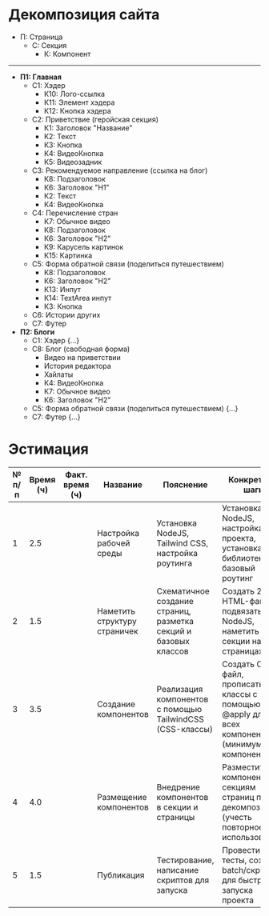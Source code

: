 # Декомпозиция сайта
- П: Страница
  - С: Секция
    - К: Компонент
---

- **П1: Главная**
  - С1: Хэдер
    - К10: Лого-ссылка
    - К11: Элемент хэдера
    - К12: Кнопка хэдера
  - С2: Приветствие (геройская секция)
    - К1: Заголовок "Название"
    - К2: Текст
    - К3: Кнопка
    - К4: ВидеоКнопка
    - К5: Видеозадник  
  - С3: Рекомендуемое направление (ссылка на блог)
    - К8: Подзаголовок
    - К6: Заголовок "H1"
    - К2: Текст
    - К4: ВидеоКнопка
  - С4: Перечисление стран
    - К7: Обычное видео
    - К8: Подзаголовок
    - К6: Заголовок "H2"
    - К9: Карусель картинок
    - К15: Картинка
  - С5: Форма обратной связи (поделиться путешествием)
    - К8: Подзаголовок
    - К6: Заголовок "H2"
    - К13: Инпут
    - К14: TextArea инпут
    - К3: Кнопка
  - С6: Истории других
  - С7: Футер
- **П2: Блоги**
  - С1: Хэдер {...}
  - С8: Блог (свободная форма)
    - Видео на приветствии
    - История редактора
    - Хайлаты
    - К4: ВидеоКнопка
    - К7: Обычное видео
    - К6: Заголовок "H2"
  - С5: Форма обратной связи (поделиться путешествием) {...}
  - С7: Футер {...}

# Эстимация
| № п/п | Время (ч) | Факт. время (ч) | Название                   | Пояснение                                                  | Конкретные шаги                                                                                     |
|-------|-----------|-----------------|----------------------------|------------------------------------------------------------|---------------------------------------------------------------------------------------------------|
| 1     | 2.5       |                 | Настройка рабочей среды    | Установка NodeJS, Tailwind CSS, настройка роутинга          | Установка NodeJS, настройка проекта, установка библиотек, базовый роутинг                          |
| 2     | 1.5       |                 | Наметить структуру страничек | Схематичное создание страниц, разметка секций и базовых классов | Создать 2 HTML-файла, подвязать к NodeJS, наметить секции на страницах                            |
| 3     | 3.5       |                 | Создание компонентов       | Реализация компонентов с помощью TailwindCSS (CSS-классы)   | Создать CSS-файл, прописать классы с помощью @apply для всех компонентов (минимум 15 компонентов)  |
| 4     | 4.0       |                 | Размещение компонентов     | Внедрение компонентов в секции и страницы                    | Разместить компоненты по секциям страниц по декомпозиции (учесть повторное использование)         |
| 5     | 1.5       |                 | Публикация                 | Тестирование, написание скриптов для запуска                 | Провести тесты, создать batch/скрипт для быстрого запуска проекта                                |
